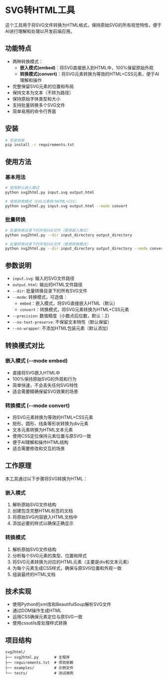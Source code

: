 # SVG转HTML工具

这个工具用于将SVG文件转换为HTML格式，保持原始SVG的所有视觉特性，便于AI进行理解和处理以开发前端应用。

## 功能特点

- 两种转换模式：
  - **嵌入模式(embed)**：将SVG直接嵌入到HTML中，100%保留原始外观
  - **转换模式(convert)**：将SVG元素转换为等效的HTML+CSS元素，便于AI理解和操作
- 完整保留SVG元素的位置和布局
- 保持文本为文本（不转为路径）
- 保持原始字体类型和大小
- 支持批量转换多个SVG文件
- 简单易用的命令行界面

## 安装

```bash
# 安装依赖
pip install -r requirements.txt
```

## 使用方法

### 基本用法

```bash
# 使用默认嵌入模式
python svg2html.py input.svg output.html

# 使用转换模式（SVG元素转为HTML+CSS）
python svg2html.py input.svg output.html --mode convert
```

### 批量转换

```bash
# 批量转换目录下的所有SVG文件（使用嵌入模式）
python svg2html.py --dir input_directory output_directory

# 批量转换目录下的所有SVG文件（使用转换模式）
python svg2html.py --dir input_directory output_directory --mode convert
```

## 参数说明

- `input.svg`: 输入的SVG文件路径
- `output.html`: 输出的HTML文件路径
- `--dir`: 批量转换目录下的所有SVG文件
- `--mode`: 转换模式，可选值：
  - `embed`：嵌入模式，将SVG直接嵌入HTML（默认）
  - `convert`：转换模式，将SVG元素转换为HTML+CSS元素
- `--precision`: 数值精度（小数点后位数，默认：2）
- `--no-text-preserve`: 不保留文本特性（默认保留）
- `--no-wrapper`: 不添加HTML包装元素（默认添加）

## 转换模式对比

### 嵌入模式 (--mode embed)

- 直接将SVG嵌入HTML中
- 100%保持原始SVG的外观和行为
- 简单快速，不会丢失任何SVG特性
- 适合需要精确保留SVG效果的场景

### 转换模式 (--mode convert)

- 将SVG元素转换为等效的HTML+CSS元素
- 矩形、圆形、线条等形状转换为div元素
- 文本元素转换为HTML文本元素
- 使用CSS定位保持元素位置与原SVG一致
- 便于AI理解和操作HTML结构
- 适合需要修改和交互的场景

## 工作原理

本工具通过以下步骤将SVG转换为HTML：

### 嵌入模式
1. 解析原始SVG文件结构
2. 创建包含完整HTML标签的文档
3. 将原始SVG内容嵌入HTML文档中
4. 添加必要的样式以确保正确显示

### 转换模式
1. 解析原始SVG文件结构
2. 分析每个SVG元素的类型、位置和样式
3. 将SVG元素转换为对应的HTML元素（主要是div和文本元素）
4. 为每个元素生成CSS样式，确保与原SVG位置和外观一致
5. 组装最终的HTML文档

## 技术实现

- 使用Python的xml库和BeautifulSoup解析SVG文件
- 通过DOM操作生成HTML
- 运用CSS确保元素定位与原SVG一致
- 使用cssutils库处理样式转换

## 项目结构

```
svg2html/
├── svg2html.py       # 主程序
├── requirements.txt  # 项目依赖
├── examples/         # 示例文件
└── tests/            # 测试用例
``` 